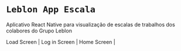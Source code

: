 # `Leblon App Escala`

Aplicativo React Native para visualização de escalas de trabalhos dos colabores do Grupo Leblon

Load Screen            |  Log in Screen | Home Screen            |
